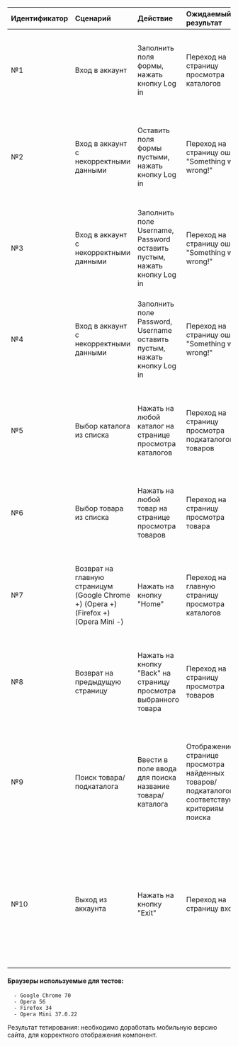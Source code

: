 |Идентификатор|Сценарий|Действие|Ожидаемый результат|Фактический результат| Оценка|
|:---|:---|:---|:---|:---|:---|
|№1|Вход в аккаунт|Заполнить поля формы, нажать кнопку Log in|Переход на страницу просмотра каталогов |Переход на страницу просмотра каталогов (Google Chrome +) (Opera +) (Firefox +) (Opera Mini +)|100%|
|№2|Вход в аккаунт с некорректными данными|Оставить поля формы пустыми, нажать кнопку Log in|Переход на страницу ошибки "Something went wrong!"|Переход на страницу ошибки "Something went wrong!" (Google Chrome +) (Opera +) (Firefox +) (Opera Mini +)|100%|
|№3|Вход в аккаунт с некорректными данными|Заполнить поле Username, Password оставить пустым, нажать кнопку Log in|Переход на страницу ошибки "Something went wrong!"|Переход на страницу ошибки "Something went wrong! (Google Chrome +) (Opera +) (Firefox +) (Opera Mini +)"|100%|
|№4|Вход в аккаунт с некорректными данными|Заполнить поле Password, Username оставить пустым, нажать кнопку Log in|Переход на страницу ошибки "Something went wrong!"|Переход на страницу ошибки "Something went wrong! (Google Chrome +) (Opera +) (Firefox +) (Opera Mini +)"|100%|
|№5|Выбор каталога из списка| Нажать на любой каталог на странице просмотра каталогов |Переход на страницу просмотра подкаталогов/товаров|При большом числе запросов, падает 500 ошибка (Google Chrome +) (Opera +) (Firefox +) (Opera Mini +)|80%|
|№6|Выбор товара из списка| Нажать на любой товар на странице просмотра товаров |Переход на страницу просмотра товара|Переход на страницу просмотра товара (Google Chrome +) (Opera +) (Firefox +) (Opera Mini +)|100%|
|№7|Возврат на главную страницум (Google Chrome +) (Opera +) (Firefox +) (Opera Mini -)| Нажать на кнопку "Home"|Переход на главную страницу просмотра каталогов|В мобильной версии DropDown Menu не открывается, следовательно перейти на домашнюю страницу невозможно|60%|
|№8|Возврат на предыдущую страницу| Нажать на кнопку "Back" на страницу просмотра выбранного товара|Переход на страницу просмотра товаров|Переход на страницу просмотра товаров (Google Chrome +) (Opera +) (Firefox +) (Opera Mini +)|100%|
|№9|Поиск товара/подкаталога| Ввести в поле ввода для поиска название товара/каталога|Отображение на странице просмотра найденных товаров/подкаталогов, соответствующих критериям поиска|В мобильной версии DropDown Menu не открывается, следовательно искать товары невозможно. (Google Chrome +) (Opera +) (Firefox +) (Opera Mini -) |60%|
|№10|Выход из аккаунта| Нажать на кнопку "Exit"|Переход на страницу входа|В мобильной версии DropDown Menu не открывается, следовательно нажать на кнопку "Exit" невозможно (Google Chrome +) (Opera +) (Firefox +) (Opera Mini -)|60%|

#### Браузеры используемые для тестов:
      - Google Chrome 70 
      - Opera 56
      - Firefox 34
      - Opera Mini 37.0.22
      
Результат тетирования: необходимо доработать мобильную версию сайта, для корректного отображения компонент. 
